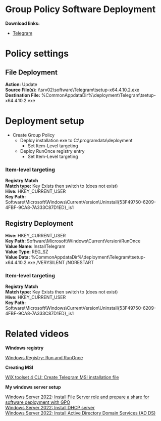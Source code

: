 # Group Policy Software Deployment
<b>Download links:</b> <br /> 
* [Telegram](https://desktop.telegram.org/)

# Policy settings
## File Deployment
<b>Action:</b> Update <br />
<b>Source File(s):</b> \\\\srv02\software\Telegram\tsetup-x64.4.10.2.exe <br />
<b>Destination File:</b> %CommonAppdataDir%\deployment\Telegram\tsetup-x64.4.10.2.exe

# Deployment setup
* Create Group Policy
    * Deploy installation exe to C:\programdata\deployment
        * Set Item-Level targeting
    * Deploy RunOnce registry entry
        * Set Item-Level targeting

### Item-level targeting
<b>Registry Match</b><br />
<b>Match type:</b> Key Exists then switch to (does not exist) <br />
<b>Hive:</b> HKEY_CURRENT_USER <br />
<b>Key Path:</b> Software\Microsoft\Windows\CurrentVersion\Uninstall\{53F49750-6209-4FBF-9CA8-7A333C87D1ED}_is1

## Registry Deployment
<b>Hive:</b> HKEY_CURRENT_USER <br />
<b>Key Path: </b> Software\Microsoft\Windows\CurrentVersion\RunOnce <br />
<b>Value Name: </b> InstallTelegram <br />
<b>Value Type: </b> REG_SZ <br />
<b>Value Data: </b> %CommonAppdataDir%\deployment\Telegram\tsetup-x64.4.10.2.exe /VERYSILENT /NORESTART

### Item-level targeting
<b>Registry Match</b><br />
<b>Match type:</b> Key Exists then switch to (does not exist) <br />
<b>Hive:</b> HKEY_CURRENT_USER <br />
<b>Key Path:</b> Software\Microsoft\Windows\CurrentVersion\Uninstall\{53F49750-6209-4FBF-9CA8-7A333C87D1ED}_is1

# Related videos

<b>Windows registry</b>

[Windows Registry: Run and RunOnce](https://youtu.be/zgFzCq5uEPw) <br />

<b>Creating MSI</b>

[WiX toolset 4 CLI: Create Telegram MSI installation file](https://youtu.be/wDiuEd88Ovc)<br />

<b>My windows server setup</b>

[Windows Server 2022: Install File Server role and prepare a share for software deployment with GPO](https://youtu.be/jEWSdC2qwyA) <br />
[Windows Server 2022: Install DHCP server](https://youtu.be/8n0MD9stQis) <br />
[Windows Server 2022: Install Active Directory Domain Services (AD DS)](https://youtu.be/1cYewbW3Tl0) <br />
